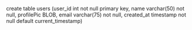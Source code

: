 create table users (user_id int not null primary key, name varchar(50) not null, profilePic BLOB, email varchar(75) not null, created_at timestamp not null default current_timestamp)
